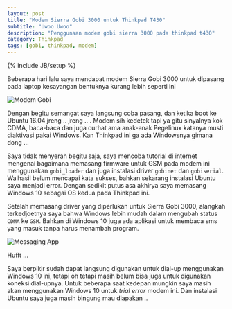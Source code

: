 ```yaml
---
layout: post
title: "Modem Sierra Gobi 3000 untuk Thinkpad T430"
subtitle: "Uwoo Uwoo"
description: "Penggunaan modem gobi sierra 3000 pada thinkpad t430"
category: Thinkpad
tags: [gobi, thinkpad, modem]
---
```

{% include JB/setup %}

Beberapa hari lalu saya mendapat modem Sierra Gobi 3000 untuk dipasang pada laptop kesayangan bentuknya kurang lebih seperti ini

<img src="{{ site.baseurl }}/img/modem-gobi.jpg" class="img-responsive" alt="Modem Gobi">

Dengan begitu semangat saya langsung coba pasang, dan ketika boot ke Ubuntu 16.04 jreng .. jreng .. . Modem sih kedetek tapi ya gitu sinyalnya kok CDMA, baca-baca dan juga curhat ama anak-anak Pegelinux katanya musti diaktivasi pakai Windows. Kan Thinkpad ini ga ada Windowsnya gimana dong ...

Saya tidak menyerah begitu saja, saya mencoba tutorial di internet mengenai bagaimana memasang firmware untuk GSM pada modem ini menggunakan `gobi_loader` dan juga instalasi driver `gobinet` dan `gobiserial`. Walhasil belum mencapai kata sukses, bahkan sekarang instalasi Ubuntu saya menjadi error. Dengan sedikit putus asa akhirya saya memasang Windows 10 sebagai OS kedua pada Thinkpad ini.

Setelah memasang driver yang diperlukan untuk Sierra Gobi 3000, alangkah terkedjoetnya saya bahwa Windows lebih mudah dalam mengubah status `CDMA` ke `GSM`. Bahkan di Windows 10 juga ada aplikasi untuk membaca sms yang masuk tanpa harus menambah program. 

<img src="{{ site.baseurl }}/img/sms-win10.jpg" class="img-responsive" alt="Messaging App">

Hufft ...

Saya berpikir sudah dapat langsung digunakan untuk dial-up menggunakan Windows 10 ini, tetapi oh tetapi masih belum bisa juga untuk digunakan koneksi dial-upnya. Untuk beberapa saat kedepan mungkin saya masih akan menggunakan Windows 10 untuk _trial error_ modem ini. Dan instalasi Ubuntu saya juga masih bingung mau diapakan .. 
